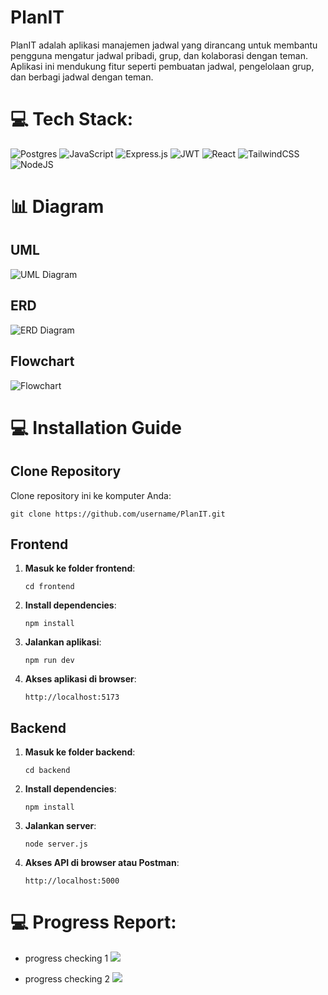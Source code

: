 # PlanIT

PlanIT adalah aplikasi manajemen jadwal yang dirancang untuk membantu pengguna mengatur jadwal pribadi, grup, dan kolaborasi dengan teman. Aplikasi ini mendukung fitur seperti pembuatan jadwal, pengelolaan grup, dan berbagi jadwal dengan teman.

# 💻 Tech Stack:

![Postgres](https://img.shields.io/badge/postgres-%23316192.svg?style=for-the-badge&logo=postgresql&logoColor=white) 
![JavaScript](https://img.shields.io/badge/javascript-%23323330.svg?style=for-the-badge&logo=javascript&logoColor=%23F7DF1E) 
![Express.js](https://img.shields.io/badge/express.js-%23404d59.svg?style=for-the-badge&logo=express&logoColor=%2361DAFB) 
![JWT](https://img.shields.io/badge/JWT-black?style=for-the-badge&logo=JSON%20web%20tokens) 
![React](https://img.shields.io/badge/react-%2320232a.svg?style=for-the-badge&logo=react&logoColor=%2361DAFB) 
![TailwindCSS](https://img.shields.io/badge/tailwindcss-%2338B2AC.svg?style=for-the-badge&logo=tailwind-css&logoColor=white) 
![NodeJS](https://img.shields.io/badge/node.js-6DA55F?style=for-the-badge&logo=node.js&logoColor=white)

# :bar_chart: Diagram

## UML
![UML Diagram](https://i.imgur.com/bz2i5z1.png)

## ERD
![ERD Diagram](https://github.com/user-attachments/assets/16796295-518d-4b59-8181-cb15beb1e6a0)

## Flowchart
![Flowchart](https://i.imgur.com/Sckjxga.png)

# :computer: Installation Guide

## Clone Repository

Clone repository ini ke komputer Anda:

```
git clone https://github.com/username/PlanIT.git
```

## Frontend

1. **Masuk ke folder frontend**:
   ```
   cd frontend
   ```

2. **Install dependencies**:
   ```
   npm install
   ```

3. **Jalankan aplikasi**:
   ```
   npm run dev
   ```

4. **Akses aplikasi di browser**:
   ```
   http://localhost:5173
   ```

## Backend

1. **Masuk ke folder backend**:
   ```
   cd backend
   ```

2. **Install dependencies**:
   ```
   npm install
   ```

3. **Jalankan server**:
   ```
   node server.js
   ```

5. **Akses API di browser atau Postman**:
   ```
   http://localhost:5000
   ```

# 💻 Progress Report:
- progress checking 1
![](https://i.imgur.com/rC3VWO0.jpeg)


- progress checking 2
![](https://i.imgur.com/E1FtDUw.jpeg)

